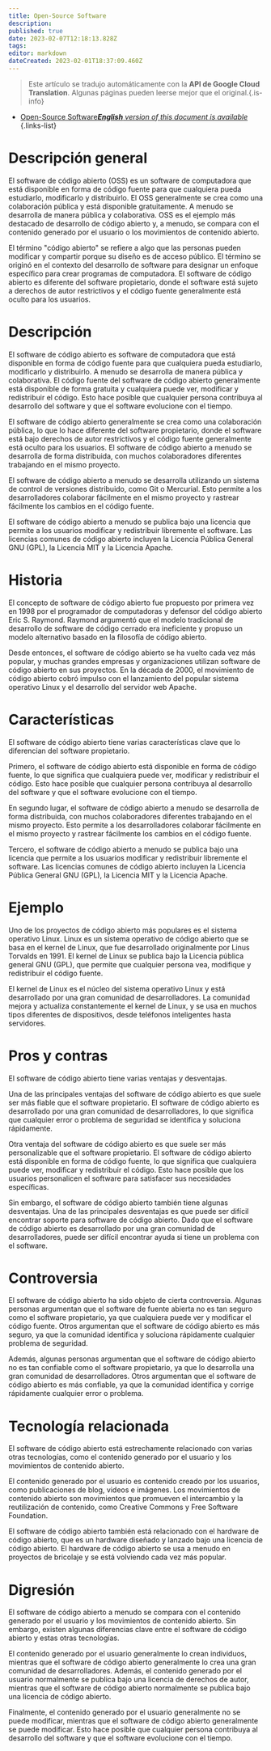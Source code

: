 ```yaml
---
title: Open-Source Software
description: 
published: true
date: 2023-02-07T12:18:13.828Z
tags: 
editor: markdown
dateCreated: 2023-02-01T18:37:09.460Z
---
```


> Este artículo se tradujo automáticamente con la **API de Google Cloud Translation**.
Algunas páginas pueden leerse mejor que el original.{.is-info}

- [Open-Source Software***English** version of this document is available*](/en/Knowledge-base/Dictionary/open-source-software)
{.links-list}

# Descripción general
El software de código abierto (OSS) es un software de computadora que está disponible en forma de código fuente para que cualquiera pueda estudiarlo, modificarlo y distribuirlo. El OSS generalmente se crea como una colaboración pública y está disponible gratuitamente. A menudo se desarrolla de manera pública y colaborativa. OSS es el ejemplo más destacado de desarrollo de código abierto y, a menudo, se compara con el contenido generado por el usuario o los movimientos de contenido abierto.

El término "código abierto" se refiere a algo que las personas pueden modificar y compartir porque su diseño es de acceso público. El término se originó en el contexto del desarrollo de software para designar un enfoque específico para crear programas de computadora. El software de código abierto es diferente del software propietario, donde el software está sujeto a derechos de autor restrictivos y el código fuente generalmente está oculto para los usuarios.

# Descripción
El software de código abierto es software de computadora que está disponible en forma de código fuente para que cualquiera pueda estudiarlo, modificarlo y distribuirlo. A menudo se desarrolla de manera pública y colaborativa. El código fuente del software de código abierto generalmente está disponible de forma gratuita y cualquiera puede ver, modificar y redistribuir el código. Esto hace posible que cualquier persona contribuya al desarrollo del software y que el software evolucione con el tiempo.

El software de código abierto generalmente se crea como una colaboración pública, lo que lo hace diferente del software propietario, donde el software está bajo derechos de autor restrictivos y el código fuente generalmente está oculto para los usuarios. El software de código abierto a menudo se desarrolla de forma distribuida, con muchos colaboradores diferentes trabajando en el mismo proyecto.

El software de código abierto a menudo se desarrolla utilizando un sistema de control de versiones distribuido, como Git o Mercurial. Esto permite a los desarrolladores colaborar fácilmente en el mismo proyecto y rastrear fácilmente los cambios en el código fuente.

El software de código abierto a menudo se publica bajo una licencia que permite a los usuarios modificar y redistribuir libremente el software. Las licencias comunes de código abierto incluyen la Licencia Pública General GNU (GPL), la Licencia MIT y la Licencia Apache.

# Historia
El concepto de software de código abierto fue propuesto por primera vez en 1998 por el programador de computadoras y defensor del código abierto Eric S. Raymond. Raymond argumentó que el modelo tradicional de desarrollo de software de código cerrado era ineficiente y propuso un modelo alternativo basado en la filosofía de código abierto.

Desde entonces, el software de código abierto se ha vuelto cada vez más popular, y muchas grandes empresas y organizaciones utilizan software de código abierto en sus proyectos. En la década de 2000, el movimiento de código abierto cobró impulso con el lanzamiento del popular sistema operativo Linux y el desarrollo del servidor web Apache.

# Características
El software de código abierto tiene varias características clave que lo diferencian del software propietario.

Primero, el software de código abierto está disponible en forma de código fuente, lo que significa que cualquiera puede ver, modificar y redistribuir el código. Esto hace posible que cualquier persona contribuya al desarrollo del software y que el software evolucione con el tiempo.

En segundo lugar, el software de código abierto a menudo se desarrolla de forma distribuida, con muchos colaboradores diferentes trabajando en el mismo proyecto. Esto permite a los desarrolladores colaborar fácilmente en el mismo proyecto y rastrear fácilmente los cambios en el código fuente.

Tercero, el software de código abierto a menudo se publica bajo una licencia que permite a los usuarios modificar y redistribuir libremente el software. Las licencias comunes de código abierto incluyen la Licencia Pública General GNU (GPL), la Licencia MIT y la Licencia Apache.

# Ejemplo
Uno de los proyectos de código abierto más populares es el sistema operativo Linux. Linux es un sistema operativo de código abierto que se basa en el kernel de Linux, que fue desarrollado originalmente por Linus Torvalds en 1991. El kernel de Linux se publica bajo la Licencia pública general GNU (GPL), que permite que cualquier persona vea, modifique y redistribuir el código fuente.

El kernel de Linux es el núcleo del sistema operativo Linux y está desarrollado por una gran comunidad de desarrolladores. La comunidad mejora y actualiza constantemente el kernel de Linux, y se usa en muchos tipos diferentes de dispositivos, desde teléfonos inteligentes hasta servidores.

# Pros y contras
El software de código abierto tiene varias ventajas y desventajas.

Una de las principales ventajas del software de código abierto es que suele ser más fiable que el software propietario. El software de código abierto es desarrollado por una gran comunidad de desarrolladores, lo que significa que cualquier error o problema de seguridad se identifica y soluciona rápidamente.

Otra ventaja del software de código abierto es que suele ser más personalizable que el software propietario. El software de código abierto está disponible en forma de código fuente, lo que significa que cualquiera puede ver, modificar y redistribuir el código. Esto hace posible que los usuarios personalicen el software para satisfacer sus necesidades específicas.

Sin embargo, el software de código abierto también tiene algunas desventajas. Una de las principales desventajas es que puede ser difícil encontrar soporte para software de código abierto. Dado que el software de código abierto es desarrollado por una gran comunidad de desarrolladores, puede ser difícil encontrar ayuda si tiene un problema con el software.

# Controversia
El software de código abierto ha sido objeto de cierta controversia. Algunas personas argumentan que el software de fuente abierta no es tan seguro como el software propietario, ya que cualquiera puede ver y modificar el código fuente. Otros argumentan que el software de código abierto es más seguro, ya que la comunidad identifica y soluciona rápidamente cualquier problema de seguridad.

Además, algunas personas argumentan que el software de código abierto no es tan confiable como el software propietario, ya que lo desarrolla una gran comunidad de desarrolladores. Otros argumentan que el software de código abierto es más confiable, ya que la comunidad identifica y corrige rápidamente cualquier error o problema.

# Tecnología relacionada
El software de código abierto está estrechamente relacionado con varias otras tecnologías, como el contenido generado por el usuario y los movimientos de contenido abierto.

El contenido generado por el usuario es contenido creado por los usuarios, como publicaciones de blog, videos e imágenes. Los movimientos de contenido abierto son movimientos que promueven el intercambio y la reutilización de contenido, como Creative Commons y Free Software Foundation.

El software de código abierto también está relacionado con el hardware de código abierto, que es un hardware diseñado y lanzado bajo una licencia de código abierto. El hardware de código abierto se usa a menudo en proyectos de bricolaje y se está volviendo cada vez más popular.

# Digresión
El software de código abierto a menudo se compara con el contenido generado por el usuario y los movimientos de contenido abierto. Sin embargo, existen algunas diferencias clave entre el software de código abierto y estas otras tecnologías.

El contenido generado por el usuario generalmente lo crean individuos, mientras que el software de código abierto generalmente lo crea una gran comunidad de desarrolladores. Además, el contenido generado por el usuario normalmente se publica bajo una licencia de derechos de autor, mientras que el software de código abierto normalmente se publica bajo una licencia de código abierto.

Finalmente, el contenido generado por el usuario generalmente no se puede modificar, mientras que el software de código abierto generalmente se puede modificar. Esto hace posible que cualquier persona contribuya al desarrollo del software y que el software evolucione con el tiempo.